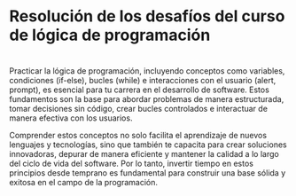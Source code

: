 # Resolución de los desafíos del curso de lógica de programación <h1>

Practicar la lógica de programación, incluyendo conceptos como variables, condiciones (if-else), bucles (while) e interacciones con el usuario (alert, prompt), es esencial para tu carrera en el desarrollo de software. Estos fundamentos son la base para abordar problemas de manera estructurada, tomar decisiones sin código, crear bucles controlados e interactuar de manera efectiva con los usuarios.

Comprender estos conceptos no solo facilita el aprendizaje de nuevos lenguajes y tecnologías, sino que también te capacita para crear soluciones innovadoras, depurar de manera eficiente y mantener la calidad a lo largo del ciclo de vida del software. Por lo tanto, invertir tiempo en estos principios desde temprano es fundamental para construir una base sólida y exitosa en el campo de la programación.
